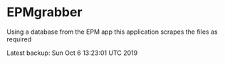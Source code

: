 # EPMgrabber
Using a database from the EPM app this application scrapes the files as required


Latest backup: Sun Oct 6 13:23:01 UTC 2019

